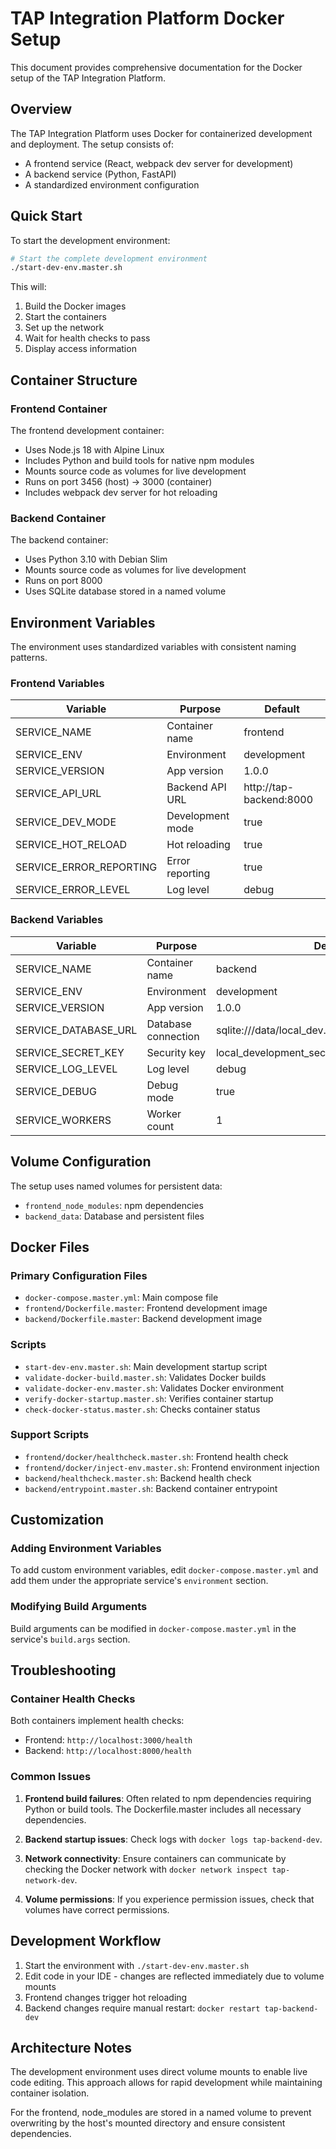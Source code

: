 # TAP Integration Platform Docker Setup

This document provides comprehensive documentation for the Docker setup of the TAP Integration Platform.

## Overview

The TAP Integration Platform uses Docker for containerized development and deployment. The setup consists of:

- A frontend service (React, webpack dev server for development)
- A backend service (Python, FastAPI)
- A standardized environment configuration

## Quick Start

To start the development environment:

```bash
# Start the complete development environment
./start-dev-env.master.sh
```

This will:
1. Build the Docker images
2. Start the containers
3. Set up the network
4. Wait for health checks to pass
5. Display access information

## Container Structure

### Frontend Container

The frontend development container:
- Uses Node.js 18 with Alpine Linux
- Includes Python and build tools for native npm modules
- Mounts source code as volumes for live development
- Runs on port 3456 (host) → 3000 (container)
- Includes webpack dev server for hot reloading

### Backend Container

The backend container:
- Uses Python 3.10 with Debian Slim
- Mounts source code as volumes for live development
- Runs on port 8000
- Uses SQLite database stored in a named volume

## Environment Variables

The environment uses standardized variables with consistent naming patterns.

### Frontend Variables

| Variable | Purpose | Default |
|----------|---------|---------|
| SERVICE_NAME | Container name | frontend |
| SERVICE_ENV | Environment | development |
| SERVICE_VERSION | App version | 1.0.0 |
| SERVICE_API_URL | Backend API URL | http://tap-backend:8000 |
| SERVICE_DEV_MODE | Development mode | true |
| SERVICE_HOT_RELOAD | Hot reloading | true |
| SERVICE_ERROR_REPORTING | Error reporting | true |
| SERVICE_ERROR_LEVEL | Log level | debug |

### Backend Variables

| Variable | Purpose | Default |
|----------|---------|---------|
| SERVICE_NAME | Container name | backend |
| SERVICE_ENV | Environment | development |
| SERVICE_VERSION | App version | 1.0.0 |
| SERVICE_DATABASE_URL | Database connection | sqlite:///data/local_dev.sqlite |
| SERVICE_SECRET_KEY | Security key | local_development_secret_change_in_production |
| SERVICE_LOG_LEVEL | Log level | debug |
| SERVICE_DEBUG | Debug mode | true |
| SERVICE_WORKERS | Worker count | 1 |

## Volume Configuration

The setup uses named volumes for persistent data:

- `frontend_node_modules`: npm dependencies
- `backend_data`: Database and persistent files

## Docker Files

### Primary Configuration Files

- `docker-compose.master.yml`: Main compose file
- `frontend/Dockerfile.master`: Frontend development image
- `backend/Dockerfile.master`: Backend development image

### Scripts

- `start-dev-env.master.sh`: Main development startup script
- `validate-docker-build.master.sh`: Validates Docker builds
- `validate-docker-env.master.sh`: Validates Docker environment
- `verify-docker-startup.master.sh`: Verifies container startup
- `check-docker-status.master.sh`: Checks container status

### Support Scripts

- `frontend/docker/healthcheck.master.sh`: Frontend health check
- `frontend/docker/inject-env.master.sh`: Frontend environment injection
- `backend/healthcheck.master.sh`: Backend health check
- `backend/entrypoint.master.sh`: Backend container entrypoint

## Customization

### Adding Environment Variables

To add custom environment variables, edit `docker-compose.master.yml` and add them under the appropriate service's `environment` section.

### Modifying Build Arguments

Build arguments can be modified in `docker-compose.master.yml` in the service's `build.args` section.

## Troubleshooting

### Container Health Checks

Both containers implement health checks:
- Frontend: `http://localhost:3000/health`
- Backend: `http://localhost:8000/health`

### Common Issues

1. **Frontend build failures**: Often related to npm dependencies requiring Python or build tools. The Dockerfile.master includes all necessary dependencies.

2. **Backend startup issues**: Check logs with `docker logs tap-backend-dev`.

3. **Network connectivity**: Ensure containers can communicate by checking the Docker network with `docker network inspect tap-network-dev`.

4. **Volume permissions**: If you experience permission issues, check that volumes have correct permissions.

## Development Workflow

1. Start the environment with `./start-dev-env.master.sh`
2. Edit code in your IDE - changes are reflected immediately due to volume mounts
3. Frontend changes trigger hot reloading
4. Backend changes require manual restart: `docker restart tap-backend-dev`

## Architecture Notes

The development environment uses direct volume mounts to enable live code editing. This approach allows for rapid development while maintaining container isolation.

For the frontend, node_modules are stored in a named volume to prevent overwriting by the host's mounted directory and ensure consistent dependencies.